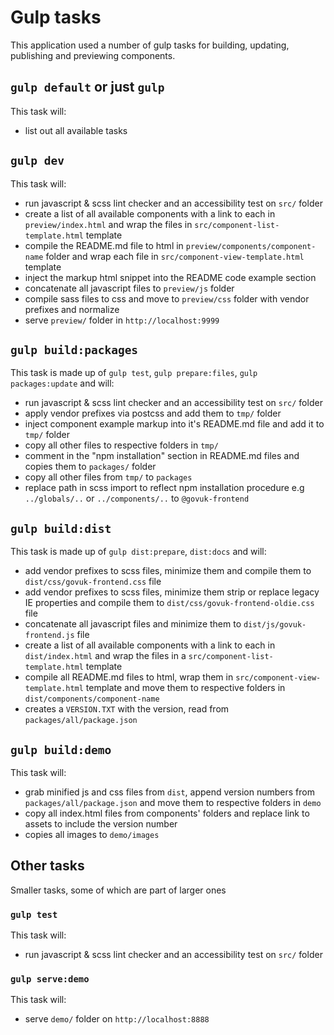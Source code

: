 # Gulp tasks

This application used a number of gulp tasks for building, updating, publishing and previewing components.

## `gulp default` or just `gulp`
This task will:
- list out all available tasks

## `gulp dev`

This task will:
- run javascript & scss lint checker and an accessibility test on `src/` folder
- create a list of all available components with a link to each in `preview/index.html` and wrap the files in `src/component-list-template.html` template
- compile the README.md file to html in `preview/components/component-name` folder and wrap each file in `src/component-view-template.html` template
- inject the markup html snippet into the README code example section
- concatenate all javascript files to `preview/js` folder
- compile sass files to css and move to `preview/css` folder with vendor prefixes and normalize
- serve `preview/` folder in `http://localhost:9999`

## `gulp build:packages`

This task is made up of `gulp test`, `gulp prepare:files`, `gulp packages:update` and will:

- run javascript & scss lint checker and an accessibility test on `src/` folder
- apply vendor prefixes via postcss and add them to `tmp/` folder
- inject component example markup into it's README.md file and add it to `tmp/` folder
- copy all other files to respective folders in `tmp/`
- comment in the "npm installation" section in README.md files and copies them to `packages/` folder
- copy all other files from `tmp/` to `packages`
- replace path in scss import to reflect npm installation procedure e.g `../globals/..` or `../components/..` to `@govuk-frontend`

## `gulp build:dist`

This task is made up of `gulp dist:prepare`, `dist:docs` and will:

- add vendor prefixes to scss files, minimize them and compile them to `dist/css/govuk-frontend.css` file
- add vendor prefixes to scss files, minimize them strip or replace legacy IE properties and compile them to `dist/css/govuk-frontend-oldie.css` file
- concatenate all javascript files and minimize them to `dist/js/govuk-frontend.js` file
- create a list of all available components with a link to each in `dist/index.html` and wrap the files in a `src/component-list-template.html` template
- compile all README.md files to html, wrap them in `src/component-view-template.html` template and move them to respective folders in `dist/components/component-name`
- creates a `VERSION.TXT` with the version, read from `packages/all/package.json`

## `gulp build:demo`

This task will:
- grab minified js and css files from `dist`, append version numbers from `packages/all/package.json` and move them to respective folders in `demo`
- copy all index.html files from components' folders and replace link to assets to include the version number
- copies all images to `demo/images`


## Other tasks

Smaller tasks, some of which are part of larger ones

### `gulp test`

This task will:
- run javascript & scss lint checker and an accessibility test on `src/` folder

### `gulp serve:demo`

This task will:
- serve `demo/` folder on `http://localhost:8888`

